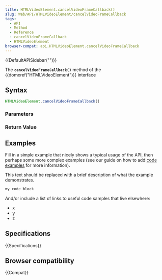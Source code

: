```yaml
---
title: HTMLVideoElement.cancelVideoFrameCallback()
slug: Web/API/HTMLVideoElement/cancelVideoFrameCallback
tags:
  - API
  - Method
  - Reference
  - cancelVideoFrameCallback
  - HTMLVideoElement
browser-compat: api.HTMLVideoElement.cancelVideoFrameCallback
---
```

{{DefaultAPISidebar("")}}

The **`cancelVideoFrameCallback()`** method of the {{domxref("HTMLVideoElement")}} interface 

## Syntax

```js
HTMLVideoElement.cancelVideoFrameCallback()
```

### Parameters



### Return Value



## Examples

Fill in a simple example that nicely shows a typical usage of the API, then perhaps some more complex examples (see our guide on how to add [code examples](/en-US/docs/MDN/Contribute/Structures/Code_examples) for more information).

This text should be replaced with a brief description of what the example demonstrates.

```js
my code block
```

And/or include a list of links to useful code samples that live elsewhere:

*   x
*   y
*   z

## Specifications

{{Specifications}}

## Browser compatibility

{{Compat}}

